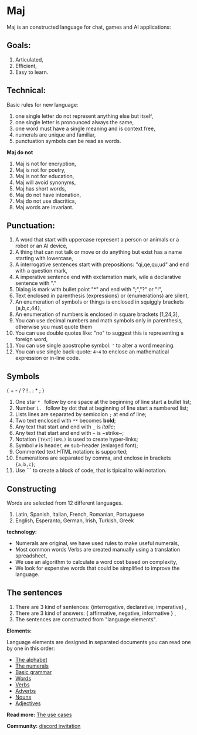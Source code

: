 # Maj

Maj is an constructed language for chat, games and AI applications:

**Goals:**
------------------------------------------------------------------------------------------------
1. Articulated,
2. Efficient, 
3. Easy to learn.

**Technical:**
------------------------------------------------------------------------------------------------
Basic rules for new language:

1. one single letter do not represent anything else but itself,
1. one single letter is pronounced always the same,
1. one word must have a single meaning and is context free,
1. numerals are unique and familiar,
1. punctuation symbols can be read as words.

**Maj do not**

1. Maj is not for encryption,
1. Maj is not for poetry,
1. Maj is not for education,
1. Maj will avoid synonyms,
1. Maj has short words,
1. Maj do not have intonation,
1. Maj do not use diacritics,
1. Maj words are invariant.

**Punctuation:**
------------------------------------------------------------------------------------------------
1. A word that start with uppercase represent a person or animals or a robot or an AI device,
1. A thing that can not talk or move or do anything but exist has a name starting with lowercase,
1. A interrogative sentences start with prepositions: "qi,qe,qu,ud" and end with a question mark,
1. A imperative sentence end with exclamation mark, wile a declarative sentence with "."
1. Dialog is mark with bullet point "*" and end with ";","?" or "!",
1. Text enclosed in parenthesis (expressions) or (enumerations) are silent,
1. An enumeration of symbols or things is enclosed in squiggly brackets {a,b,c,44},
1. An enumeration of numbers is enclosed in square brackets [1,24,3],
1. You can use decimal numbers and math symbols only in parenthesis, otherwise you must quote them
1. You can use double quotes like: "no" to suggest this is representing a foreign word,
1. You can use single apostrophe symbol: `'` to alter a word meaning.
1. You can use single back-quote: `4+4` to enclose an mathematical expression or in-line code.


## Symbols

{ + - / ? ! . : * ; }

1. One star `* ` follow by one space at the beginning of line start a bullet list;
1. Number `1. `  follow by dot that at beginning of line start a numbered list;
1. Lists lines are separated by semicolon `;` at end of line;
1. Two text enclosed with `**` becomes **bold**;
1. Any text that start and end with `_` is _italic_;
1. Any text that start and end with `~` is ~strike~;
1. Notation `[Text](URL)` is used to create hyper-links;
1. Symbol `#` is header, `##` sub-header (enlarged font);
1. Commented text HTML notation: <!-- .... --> is supported;
1. Enumerations are separated by comma, and enclose in brackets `{a,b,c}`;
1. Use \`\`\` to create a block of code, that is tipical to wiki notation.


## Constructing

Words are selected from 12 different languages.

1. Latin, Spanish, Italian, French, Romanian, Portuguese 
2. English, Esperanto, German, Irish, Turkish, Greek

**technology:**

* Numerals are original, we have used rules to make useful numerals,
* Most common words Verbs are created manually using a translation spreadsheet,
* We use an algorithm to calculate a  word cost based on complexity,
* We look for expensive words that could be simplified to improve the language.

## The sentences

1. There are 3 kind of sentences: {interrogative, declarative, imperative} ,
1. There are 3 kind of answers: { affirmative, negative, informative } ,
1. The sentences are constructed from "language elements".

**Elements:**

Language elements are designed in separated documents you can read one by one in this order:

* [The alphabet](alphabet.md)
* [The numerals](numerals.md)
* [Basic grammar](basic.md)
* [Words](words.md)
* [Verbs](verbs.md)
* [Adverbs](adverbs.md)
* [Nouns](nouns.md)
* [Adjectives](adjectives.md)

**Read more:** 
[The use cases](case.md)

**Community:**
[discord invitation](https://discord.gg/SRX3tse)
